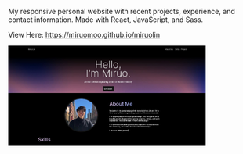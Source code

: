 My responsive personal website with recent projects, experience, and contact information. Made with React, JavaScript, and Sass.

View Here:
https://miruomoo.github.io/miruolin

<img src="/miruolin/screencaps/miruolin.JPG" alt="miruolin" width="80%"/>
